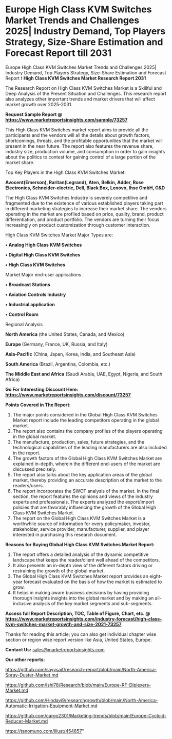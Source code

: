 # Europe High Class KVM Switches Market Trends and Challenges 2025| Industry Demand, Top Players Strategy, Size-Share Estimation and Forecast Report till 2031
Europe High Class KVM Switches Market Trends and Challenges 2025| Industry Demand, Top Players Strategy, Size-Share Estimation and Forecast Report t
<strong>High Class KVM Switches Market Research Report 2031</strong>

The Research Report on High Class KVM Switches Market is a Skillful and Deep Analysis of the Present Situation and Challenges. This research report also analyzes other important trends and market drivers that will affect market growth over 2025-2031.

<strong>Request Sample Report @ <a href=https://www.marketreportsinsights.com/sample/73257>https://www.marketreportsinsights.com/sample/73257</a></strong>

This High Class KVM Switches market report aims to provide all the participants and the vendors will all the details about growth factors, shortcomings, threats, and the profitable opportunities that the market will present in the near future. The report also features the revenue share, industry size, production volume, and consumption in order to gain insights about the politics to contest for gaining control of a large portion of the market share.

Top Key Players in the High Class KVM Switches Market:

<strong>Avocent(Emerson), Raritan(Legrand), Aten, Belkin, Adder, Rose Electronics, Schneider-electric, Dell, Black Box, Lenovo, Ihse GmbH, G&D</strong>

The High Class KVM Switches Industry is severely competitive and fragmented due to the existence of various established players taking part in different marketing strategies to increase their market share. The vendors operating in the market are profiled based on price, quality, brand, product differentiation, and product portfolio. The vendors are turning their focus increasingly on product customization through customer interaction.

High Class KVM Switches Market Major Types are:

<strong>• Analog High Class KVM Switches

• Digital High Class KVM Switches

• High Class KVM Switches</strong>

Market Major end-user applications :

<strong>• Broadcast Stations

• Aviation Controls Industry

• Industrial application

• Control Room</strong>

Regional Analysis

</u><strong><b>North America</b></strong> (the United States, Canada, and Mexico)

<strong><b>Europe </b></strong>(Germany, France, UK, Russia, and Italy)

<strong><b>Asia-Pacific</b></strong> (China, Japan, Korea, India, and Southeast Asia)

<strong><b>South America</b></strong> (Brazil, Argentina, Colombia, etc.)

<strong><b>The Middle East and Africa</b></strong> (Saudi Arabia, UAE, Egypt, Nigeria, and South Africa)

<strong>Go For Interesting Discount Here: <a href=https://www.marketreportsinsights.com/discount/73257>https://www.marketreportsinsights.com/discount/73257</a></strong>

<strong>Points Covered in The Report:</strong>
<ol>
  <li>The major points considered in the Global High Class KVM Switches Market report include the leading competitors operating in the global market.</li>
  <li>The report also contains the company profiles of the players operating in the global market.</li>
  <li>The manufacture, production, sales, future strategies, and the technological capabilities of the leading manufacturers are also included in the report.</li>
  <li>The growth factors of the Global High Class KVM Switches Market are explained in-depth, wherein the different end-users of the market are discussed precisely.</li>
  <li>The report also talks about the key application areas of the global market, thereby providing an accurate description of the market to the readers/users.</li>
  <li>The report incorporates the SWOT analysis of the market. In the final section, the report features the opinions and views of the industry experts and professionals. The experts analyzed the export/import policies that are favorably influencing the growth of the Global High Class KVM Switches Market.</li>
  <li>The report on the Global High Class KVM Switches Market is a worthwhile source of information for every policymaker, investor, stakeholder, service provider, manufacturer, supplier, and player interested in purchasing this research document.</li>
</ol>
<strong>Reasons for Buying Global High Class KVM Switches Market Report:</strong>

<ol>
  <li>The report offers a detailed analysis of the dynamic competitive landscape that keeps the reader/client well ahead of the competitors.</li>
  <li>It also presents an in-depth view of the different factors driving or restraining the growth of the global market.</li>
  <li>The Global High Class KVM Switches Market report provides an eight-year forecast evaluated on the basis of how the market is estimated to grow.</li>
  <li>It helps in making aware business decisions by having providing thorough insights insights into the global market and by making an all-inclusive analysis of the key market segments and sub-segments.</li>
</ol>
<strong>Access full Report Description, TOC, Table of Figure, Chart, etc. @ <a href=https://www.marketreportsinsights.com/industry-forecast/high-class-kvm-switches-market-growth-and-size-2021-73257>https://www.marketreportsinsights.com/industry-forecast/high-class-kvm-switches-market-growth-and-size-2021-73257</a></strong>


Thanks for reading this article; you can also get individual chapter wise section or region wise report version like Asia, United States, Europe.

<strong>Contact Us:</strong>
sales@marketreportsinsights.com

<strong>Our other reports:</strong>

<a href=https://github.com/sayysaif/research-report/blob/main/North-America-Spray-Duster-Market.md>https://github.com/sayysaif/research-report/blob/main/North-America-Spray-Duster-Market.md</a>

<a href=https://github.com/Ishi78/Research/blob/main/Europe-RF-Diplexers-Market.md>https://github.com/Ishi78/Research/blob/main/Europe-RF-Diplexers-Market.md</a>

<a href=https://github.com/Hindavi9/researchgrowth/blob/main/North-America-Automatic-Irrigation-Equipment-Market.md>https://github.com/Hindavi9/researchgrowth/blob/main/North-America-Automatic-Irrigation-Equipment-Market.md</a>

<a href=https://github.com/cargo2301/Marketing-trends/blob/main/Europe-Cycloid-Reducer-Market.md>https://github.com/cargo2301/Marketing-trends/blob/main/Europe-Cycloid-Reducer-Market.md</a>

<a href=https://tanomuno.com/illust/454857>https://tanomuno.com/illust/454857</a>"
